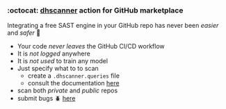### :octocat: [dhscanner][1] action for GitHub marketplace

Integrating a free SAST engine in your GitHub repo has never been *easier* and *safer* 🙂

- Your code *never leaves* the GitHub CI/CD workflow
- It is *not logged* anywhere
- It is *not used* to train any model
- Just specify what to to scan
  - create a `.dhscanner.queries` file
  - consult the documentation [here][2]
- scan both *private* and *public* repos
- submit bugs 🪲 [here][3]

[1]: https://github.com/OrenGitHub/dhscanner
[2]: https://github.com/OrenGitHub/dhscanner/blob/main/QUERIES.md
[3]: https://github.com/OrenGitHub/dhscanner/issues

